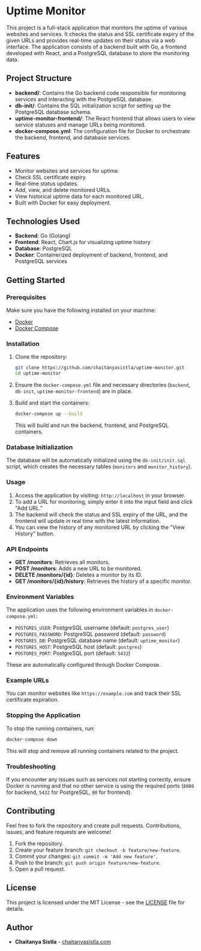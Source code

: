 
# Uptime Monitor

This project is a full-stack application that monitors the uptime of various websites and services. It checks the status and SSL certificate expiry of the given URLs and provides real-time updates on their status via a web interface. The application consists of a backend built with Go, a frontend developed with React, and a PostgreSQL database to store the monitoring data.

## Project Structure

- **backend/**: Contains the Go backend code responsible for monitoring services and interacting with the PostgreSQL database.
- **db-init/**: Contains the SQL initialization script for setting up the PostgreSQL database schema.
- **uptime-monitor-frontend/**: The React frontend that allows users to view service statuses and manage URLs being monitored.
- **docker-compose.yml**: The configuration file for Docker to orchestrate the backend, frontend, and database services.

## Features

- Monitor websites and services for uptime.
- Check SSL certificate expiry.
- Real-time status updates.
- Add, view, and delete monitored URLs.
- View historical uptime data for each monitored URL.
- Built with Docker for easy deployment.

## Technologies Used

- **Backend**: Go (Golang)
- **Frontend**: React, Chart.js for visualizing uptime history
- **Database**: PostgreSQL
- **Docker**: Containerized deployment of backend, frontend, and PostgreSQL services

## Getting Started

### Prerequisites

Make sure you have the following installed on your machine:

- [Docker](https://www.docker.com/)
- [Docker Compose](https://docs.docker.com/compose/)

### Installation

1. Clone the repository:

   ```bash
   git clone https://github.com/chaitanyasistla/uptime-monitor.git
   cd uptime-monitor
   ```

2. Ensure the `docker-compose.yml` file and necessary directories (`backend`, `db-init`, `uptime-monitor-frontend`) are in place.

3. Build and start the containers:

   ```bash
   docker-compose up --build
   ```

   This will build and run the backend, frontend, and PostgreSQL containers.

### Database Initialization

The database will be automatically initialized using the `db-init/init.sql` script, which creates the necessary tables (`monitors` and `monitor_history`).

### Usage

1. Access the application by visiting: `http://localhost` in your browser.
2. To add a URL for monitoring, simply enter it into the input field and click "Add URL."
3. The backend will check the status and SSL expiry of the URL, and the frontend will update in real time with the latest information.
4. You can view the history of any monitored URL by clicking the "View History" button.

### API Endpoints

- **GET /monitors**: Retrieves all monitors.
- **POST /monitors**: Adds a new URL to be monitored.
- **DELETE /monitors/{id}**: Deletes a monitor by its ID.
- **GET /monitors/{id}/history**: Retrieves the history of a specific monitor.

### Environment Variables

The application uses the following environment variables in `docker-compose.yml`:

- `POSTGRES_USER`: PostgreSQL username (default: `postgres_user`)
- `POSTGRES_PASSWORD`: PostgreSQL password (default: `password`)
- `POSTGRES_DB`: PostgreSQL database name (default: `uptime_monitor`)
- `POSTGRES_HOST`: PostgreSQL host (default: `postgres`)
- `POSTGRES_PORT`: PostgreSQL port (default: `5432`)

These are automatically configured through Docker Compose.

### Example URLs

You can monitor websites like `https://example.com` and track their SSL certificate expiration.

### Stopping the Application

To stop the running containers, run:

```bash
docker-compose down
```

This will stop and remove all running containers related to the project.

### Troubleshooting

If you encounter any issues such as services not starting correctly, ensure Docker is running and that no other service is using the required ports (`8080` for backend, `5432` for PostgreSQL, `80` for frontend).

## Contributing

Feel free to fork the repository and create pull requests. Contributions, issues, and feature requests are welcome!

1. Fork the repository.
2. Create your feature branch: `git checkout -b feature/new-feature`.
3. Commit your changes: `git commit -m 'Add new feature'`.
4. Push to the branch: `git push origin feature/new-feature`.
5. Open a pull request.

## License

This project is licensed under the MIT License - see the [LICENSE](LICENSE) file for details.

## Author

- **Chaitanya Sistla** - [chaitanyasistla.com](https://chaitanyasistla.com)


